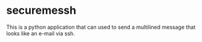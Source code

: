 # securemessh
This is a python application that can used to send a multilined message that looks like an e-mail via ssh.

